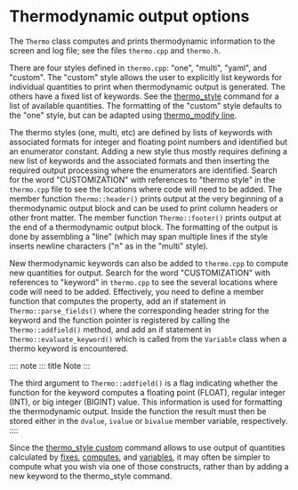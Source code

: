 # Thermodynamic output options

The `Thermo` class computes and prints thermodynamic information to the
screen and log file; see the files `thermo.cpp` and `thermo.h`.

There are four styles defined in `thermo.cpp`: \"one\", \"multi\",
\"yaml\", and \"custom\". The \"custom\" style allows the user to
explicitly list keywords for individual quantities to print when
thermodynamic output is generated. The others have a fixed list of
keywords. See the [thermo_style](thermo_style) command for a list of
available quantities. The formatting of the \"custom\" style defaults to
the \"one\" style, but can be adapted using [thermo_modify
line](thermo_modify).

The thermo styles (one, multi, etc) are defined by lists of keywords
with associated formats for integer and floating point numbers and
identified but an enumerator constant. Adding a new style thus mostly
requires defining a new list of keywords and the associated formats and
then inserting the required output processing where the enumerators are
identified. Search for the word \"CUSTOMIZATION\" with references to
\"thermo style\" in the `thermo.cpp` file to see the locations where
code will need to be added. The member function `Thermo::header()`
prints output at the very beginning of a thermodynamic output block and
can be used to print column headers or other front matter. The member
function `Thermo::footer()` prints output at the end of a thermodynamic
output block. The formatting of the output is done by assembling a
\"line\" (which may span multiple lines if the style inserts newline
characters (\"n\" as in the \"multi\" style).

New thermodynamic keywords can also be added to `thermo.cpp` to compute
new quantities for output. Search for the word \"CUSTOMIZATION\" with
references to \"keyword\" in `thermo.cpp` to see the several locations
where code will need to be added. Effectively, you need to define a
member function that computes the property, add an if statement in
`Thermo::parse_fields()` where the corresponding header string for the
keyword and the function pointer is registered by calling the
`Thermo::addfield()` method, and add an if statement in
`Thermo::evaluate_keyword()` which is called from the `Variable` class
when a thermo keyword is encountered.

:::: note
::: title
Note
:::

The third argument to `Thermo::addfield()` is a flag indicating whether
the function for the keyword computes a floating point (FLOAT), regular
integer (INT), or big integer (BIGINT) value. This information is used
for formatting the thermodynamic output. Inside the function the result
must then be stored either in the `dvalue`, `ivalue` or `bivalue` member
variable, respectively.
::::

Since the [thermo_style custom](thermo_style) command allows to use
output of quantities calculated by [fixes](fix), [computes](compute),
and [variables](variable), it may often be simpler to compute what you
wish via one of those constructs, rather than by adding a new keyword to
the thermo_style command.
